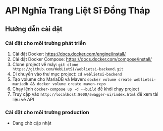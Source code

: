# API Nghĩa Trang Liệt Sĩ Đồng Tháp

## Hướng dẫn cài đặt

### Cài đặt cho môi trường phát triển

1. Cài đặt Docker: https://docs.docker.com/engine/install/
2. Cài đặt Docker Compose: https://docs.docker.com/compose/install/
3. Clone project về máy: `git clone https://github.com/WebLietSi/weblietsi-backend.git`
4. Di chuyển vào thư mục project: `cd weblietsi-backend`
5. Tạo volume cho MariaDB và Maven: `docker volume create weblietsi-mariadb && docker volume create maven-repo`
6. Chạy lệnh `docker-compose up -d --build` để khởi chạy project
7. Truy cập vào `http://localhost:8000/swagger-ui/index.html` để xem tài liệu về API

### Cài đặt cho môi trường production

- Đang chờ cập nhật